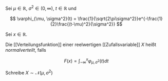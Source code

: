 Sei $\mu \in \mathbb{R}$, $\sigma^2 \in (0, \infty)$, $t \in \mathbb{R}$ und

$$
	\varphi_{\mu, \sigma^2}(t) = \frac{1}{\sqrt{2\pi\sigma^2}}e^{-\frac{1}{2}\frac{(t-\mu)^2}{\sigma^2}}
$$

Sei $x \in \mathbb{R}$.

Die [[Verteilungsfunktion]] einer reelwertigen [[Zufallsvariable]] $X$ heißt *normalverteilt*, falls

$$
	F(x) = \int_{-\infty}^x \varphi_{\mu, \sigma^2}(t) dt
$$

Schreibe $X \sim \mathcal{N}(\mu, \sigma^2)$